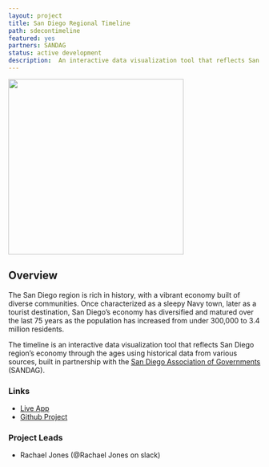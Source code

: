 ```yaml
---
layout: project
title: San Diego Regional Timeline
path: sdecontimeline 
featured: yes 
partners: SANDAG
status: active development
description:  An interactive data visualization tool that reflects San Diego's Economic History, built in partnership with SANDAG
---
```


<div class="text-center">
    <img src="/media/images/sdecon_screenshot.png" width="350px" />
</div>

## Overview

The San Diego region is rich in history, with a vibrant economy built of diverse communities. Once characterized as a sleepy Navy town, later as a tourist destination, San Diego’s economy has diversified and matured over the last 75 years as the population has increased from under 300,000 to 3.4 million residents.

The timeline is an interactive data visualization tool that reflects San Diego region’s economy through the ages using historical data from various sources, built in partnership with the [San Diego Association of Governments](https://www.sandag.org/) (SANDAG).

### Links

- [Live App](https://economicstimeline.sandag.org/)
- [Github Project](https://github.com/opensandiego/sd_economy_timeline)

### Project Leads

- Rachael Jones (@Rachael Jones on slack)

